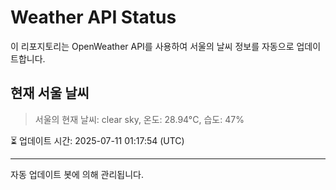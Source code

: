 
# Weather API Status

이 리포지토리는 OpenWeather API를 사용하여 서울의 날씨 정보를 자동으로 업데이트합니다.

## 현재 서울 날씨
> 서울의 현재 날씨: clear sky, 온도: 28.94°C, 습도: 47%

⏳ 업데이트 시간: 2025-07-11 01:17:54 (UTC)

---
자동 업데이트 봇에 의해 관리됩니다.
